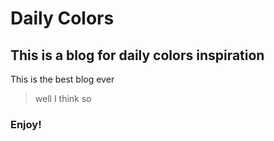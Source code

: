 # Daily Colors

## This is a blog for daily colors inspiration

This is the best blog ever

> well I think so

### Enjoy!
